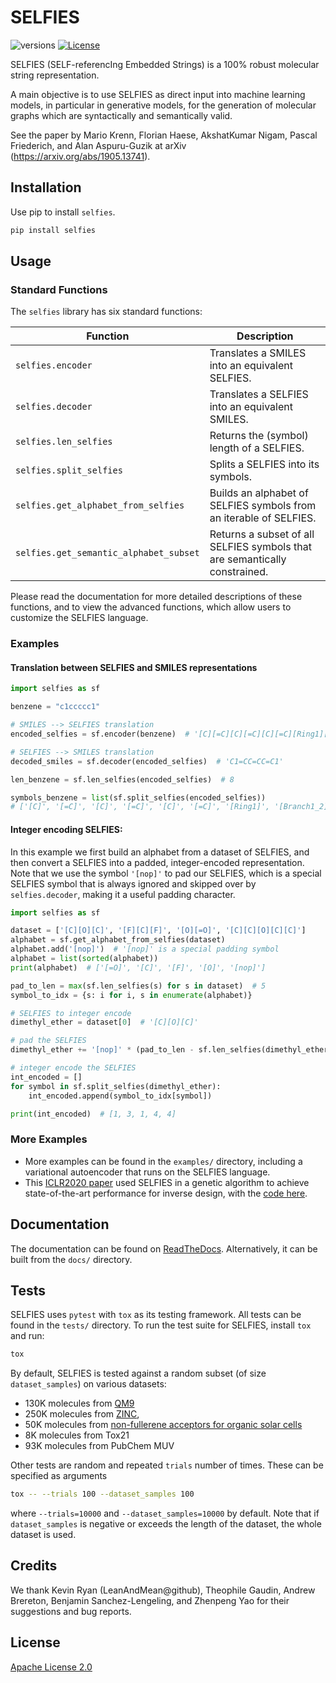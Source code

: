 # SELFIES

![versions](https://img.shields.io/pypi/pyversions/selfies.svg)
[![License](https://img.shields.io/badge/License-Apache%202.0-blue.svg)](https://opensource.org/licenses/Apache-2.0)


SELFIES (SELF-referencIng Embedded Strings) is a 100% robust molecular 
string representation.

A main objective is to use SELFIES as direct input into machine learning 
models, in particular in generative models, for the generation of molecular
graphs which are syntactically and semantically valid.

See the paper by Mario Krenn, Florian Haese, AkshatKumar Nigam, 
Pascal Friederich, and Alan Aspuru-Guzik at 
arXiv (https://arxiv.org/abs/1905.13741).


## Installation
Use pip to install ``selfies``.

```bash
pip install selfies
```

## Usage

### Standard Functions 

The ``selfies`` library has six standard functions: 

| Function | Description |
| -------- | ----------- |
| ``selfies.encoder`` | Translates a SMILES into an equivalent SELFIES. | 
| ``selfies.decoder`` | Translates a SELFIES into an equivalent SMILES. |
| ``selfies.len_selfies`` | Returns the (symbol) length of a SELFIES.  | 
| ``selfies.split_selfies`` | Splits a SELFIES into its symbols. |
| ``selfies.get_alphabet_from_selfies`` | Builds an alphabet of SELFIES symbols from an iterable of SELFIES. | 
| ``selfies.get_semantic_alphabet_subset`` | Returns a subset of all SELFIES symbols that are semantically constrained. | 

Please read the documentation for more detailed descriptions of these 
functions, and to view the advanced functions, which allow users to
customize the SELFIES language.

### Examples

#### Translation between SELFIES and SMILES representations

```python
import selfies as sf

benzene = "c1ccccc1"

# SMILES --> SELFIES translation
encoded_selfies = sf.encoder(benzene)  # '[C][=C][C][=C][C][=C][Ring1][Branch1_2]'

# SELFIES --> SMILES translation
decoded_smiles = sf.decoder(encoded_selfies)  # 'C1=CC=CC=C1'

len_benzene = sf.len_selfies(encoded_selfies)  # 8

symbols_benzene = list(sf.split_selfies(encoded_selfies))
# ['[C]', '[=C]', '[C]', '[=C]', '[C]', '[=C]', '[Ring1]', '[Branch1_2]']
```

#### Integer encoding SELFIES:
In this example we first build an alphabet 
from a dataset of SELFIES, and then convert a SELFIES into a
padded, integer-encoded representation. Note that we use the symbol
``'[nop]'`` to pad our SELFIES, which is a special SELFIES symbol that
is always ignored and skipped over by ``selfies.decoder``, making it a useful 
padding character. 

```python
import selfies as sf

dataset = ['[C][O][C]', '[F][C][F]', '[O][=O]', '[C][C][O][C][C]']
alphabet = sf.get_alphabet_from_selfies(dataset)
alphabet.add('[nop]')  # '[nop]' is a special padding symbol
alphabet = list(sorted(alphabet))
print(alphabet)  # ['[=O]', '[C]', '[F]', '[O]', '[nop]']

pad_to_len = max(sf.len_selfies(s) for s in dataset)  # 5 
symbol_to_idx = {s: i for i, s in enumerate(alphabet)}

# SELFIES to integer encode
dimethyl_ether = dataset[0]  # '[C][O][C]'

# pad the SELFIES
dimethyl_ether += '[nop]' * (pad_to_len - sf.len_selfies(dimethyl_ether))

# integer encode the SELFIES
int_encoded = []
for symbol in sf.split_selfies(dimethyl_ether):
    int_encoded.append(symbol_to_idx[symbol])

print(int_encoded)  # [1, 3, 1, 4, 4]
```

### More Examples

* More examples can be found in the ``examples/`` directory, including a 
variational autoencoder that runs on the SELFIES language.
* This [ICLR2020 paper](https://arxiv.org/abs/1909.11655) used SELFIES in a
genetic algorithm to achieve state-of-the-art performance for inverse design, 
with the [code here](https://github.com/aspuru-guzik-group/GA).

## Documentation 

The documentation can be found on 
[ReadTheDocs](https://selfies-mirror.readthedocs.io/en/latest/?). 
Alternatively, it can be built from the ``docs/`` directory.


## Tests
SELFIES uses `pytest` with `tox` as its testing framework.
All tests can be found in  the `tests/` directory. To run the test suite for 
SELFIES, install ``tox`` and run:  

```bash
tox
```

By default, SELFIES is tested against a random subset
(of size ``dataset_samples``) on various datasets:

 * 130K molecules from [QM9](https://www.nature.com/articles/sdata201422)
 * 250K molecules from [ZINC](https://en.wikipedia.org/wiki/ZINC_database), 
 * 50K molecules from [non-fullerene acceptors for organic solar cells](https://www.sciencedirect.com/science/article/pii/S2542435117301307)
 * 8K molecules from Tox21
 * 93K molecules from PubChem MUV
 
Other tests are random and repeated ``trials`` number of times. 
These can be specified as arguments 

```bash
tox -- --trials 100 --dataset_samples 100
```

where ``--trials=10000`` and ``--dataset_samples=10000`` by default. Note that 
if ``dataset_samples`` is negative or exceeds the length of the dataset, 
the whole dataset is used. 


## Credits

We thank Kevin Ryan (LeanAndMean@github), Theophile Gaudin, Andrew Brereton,
Benjamin Sanchez-Lengeling, and Zhenpeng Yao for their suggestions and 
bug reports. 

## License 

[Apache License 2.0](https://choosealicense.com/licenses/apache-2.0/)
